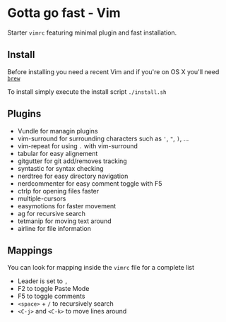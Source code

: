 Gotta go fast - Vim
===

Starter `vimrc` featuring minimal plugin and fast installation.

## Install
Before installing you need a recent Vim and if you're on OS X you'll need
[`brew`](http://brew.sh/)

To install simply execute the install script `./install.sh`

## Plugins

- Vundle for managin plugins
- vim-surround for surrounding characters such as `'`, `"`, `)`, ...
- vim-repeat for using `.` with vim-surround
- tabular for easy alignement
- gitgutter for git add/removes tracking
- syntastic for syntax checking
- nerdtree for easy directory navigation
- nerdcommenter for easy comment toggle with F5
- ctrlp for opening files faster
- multiple-cursors
- easymotions for faster movement
- ag for recursive search
- tetmanip for moving text around
- airline for file information

## Mappings

You can look for mapping inside the `vimrc` file for a complete list

- Leader is set to `,`
- F2 to toggle Paste Mode
- F5 to toggle comments
- `<space>` + `/` to recursively search
- `<C-j>` and `<C-k>` to move lines around
